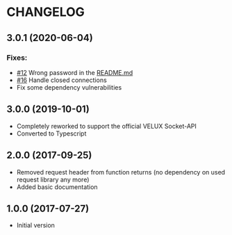# CHANGELOG

## 3.0.1 (2020-06-04)

### Fixes:

* [#12](https://github.com/MiSchroe/klf-200-api/issues/12) Wrong password in the [README.md](README.md)
* [#16](https://github.com/MiSchroe/klf-200-api/issues/16) Handle closed connections
* Fix some dependency vulnerabilities

## 3.0.0 (2019-10-01)
* Completely reworked to support the official VELUX Socket-API
* Converted to Typescript

## 2.0.0 (2017-09-25)
* Removed request header from function returns (no dependency on used
request library any more)
* Added basic documentation

## 1.0.0 (2017-07-27)
* Initial version
